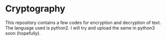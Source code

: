 # Cryptography
This repository contains a few codes for encryption and decryption of text.
The language used is python2. I will try and upload the same in python3 soon (hopefully).
